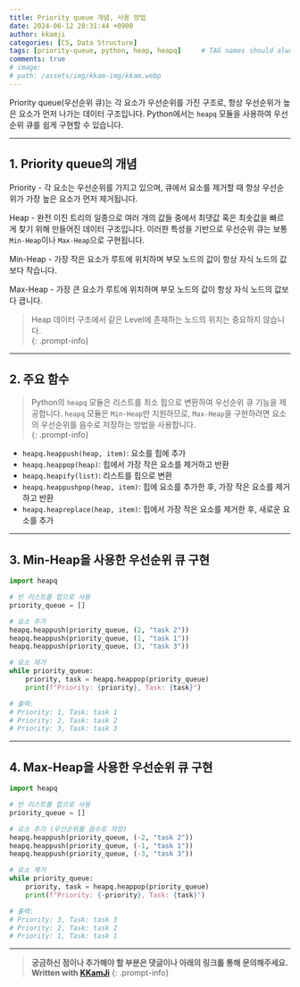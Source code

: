 ```yaml
---
title: Priority queue 개념, 사용 방법
date: 2024-06-12 20:31:44 +0900
author: kkamji
categories: [CS, Data Structure]
tags: [priority-queue, python, heap, heapq]     # TAG names should always be lowercase
comments: true
# image:
# path: /assets/img/kkam-img/kkam.webp
---
```


Priority queue(우선순위 큐)는 각 요소가 우선순위를 가진 구조로, 항상 우선순위가 높은 요소가 먼저 나가는 데이터 구조입니다. Python에서는 `heapq` 모듈을 사용하여 우선순위 큐를 쉽게 구현할 수 있습니다.

---

## 1. Priority queue의 개념

Priority - 각 요소는 우선순위를 가지고 있으며, 큐에서 요소를 제거할 때 항상 우선순위가 가장 높은 요소가 먼저 제거됩니다.

Heap - 완전 이진 트리의 일종으로 여러 개의 값들 중에서 최댓값 혹은 최솟값을 빠르게 찾기 위해 만들어진 데이터 구조입니다. 이러한 특성을 기반으로 우선순위 큐는 보통 `Min-Heap`이나 `Max-Heap`으로 구현됩니다.  

Min-Heap - 가장 작은 요소가 루트에 위치하며 부모 노드의 값이 항상 자식 노드의 값보다 작습니다.

Max-Heap - 가장 큰 요소가 루트에 위치하며 부모 노드의 값이 항상 자식 노드의 값보다 큽니다.

> Heap 데이터 구조에서 같은 Level에 존재하는 노드의 위치는 중요하지 않습니다.  
{: .prompt-info}

---

## 2. 주요 함수

> Python의 `heapq` 모듈은 리스트를 최소 힙으로 변환하여 우선순위 큐 기능을 제공합니다. `heapq` 모듈은 `Min-Heap`만 지원하므로, `Max-Heap`을 구현하려면 요소의 우선순위를 음수로 저장하는 방법을 사용합니다.  
{: .prompt-info}

- `heapq.heappush(heap, item)`: 요소를 힙에 추가
- `heapq.heappop(heap)`: 힙에서 가장 작은 요소를 제거하고 반환
- `heapq.heapify(list)`: 리스트를 힙으로 변환
- `heapq.heappushpop(heap, item)`: 힙에 요소를 추가한 후, 가장 작은 요소를 제거하고 반환
- `heapq.heapreplace(heap, item)`: 힙에서 가장 작은 요소를 제거한 후, 새로운 요소를 추가

---

## 3. Min-Heap을 사용한 우선순위 큐 구현

```python
import heapq

# 빈 리스트를 힙으로 사용
priority_queue = []

# 요소 추가
heapq.heappush(priority_queue, (2, "task 2"))
heapq.heappush(priority_queue, (1, "task 1"))
heapq.heappush(priority_queue, (3, "task 3"))

# 요소 제거
while priority_queue:
    priority, task = heapq.heappop(priority_queue)
    print(f"Priority: {priority}, Task: {task}")

# 출력:
# Priority: 1, Task: task 1
# Priority: 2, Task: task 2
# Priority: 3, Task: task 3
```

---

## 4. Max-Heap을 사용한 우선순위 큐 구현

```python
import heapq

# 빈 리스트를 힙으로 사용
priority_queue = []

# 요소 추가 (우선순위를 음수로 저장)
heapq.heappush(priority_queue, (-2, "task 2"))
heapq.heappush(priority_queue, (-1, "task 1"))
heapq.heappush(priority_queue, (-3, "task 3"))

# 요소 제거
while priority_queue:
    priority, task = heapq.heappop(priority_queue)
    print(f"Priority: {-priority}, Task: {task}")

# 출력:
# Priority: 3, Task: task 3
# Priority: 2, Task: task 2
# Priority: 1, Task: task 1

```

---
> **궁금하신 점이나 추가해야 할 부분은 댓글이나 아래의 링크를 통해 문의해주세요.**  
> **Written with [KKamJi](https://www.linkedin.com/in/taejikim/)**
{: .prompt-info}
